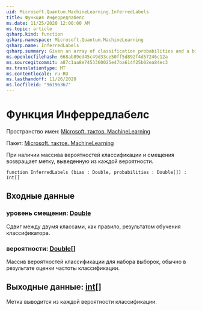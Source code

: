 ```yaml
---
uid: Microsoft.Quantum.MachineLearning.InferredLabels
title: Функция Инферредлабелс
ms.date: 11/25/2020 12:00:00 AM
ms.topic: article
qsharp.kind: function
qsharp.namespace: Microsoft.Quantum.MachineLearning
qsharp.name: InferredLabels
qsharp.summary: Given an array of classification probabilities and a bias, returns the label inferred from each probability.
ms.openlocfilehash: 668ab89ed45c49d33ce50ff5d892f4d57246c12a
ms.sourcegitcommit: a87c1aa8e7453360025e47ba614f25b02ea84ec3
ms.translationtype: MT
ms.contentlocale: ru-RU
ms.lasthandoff: 11/26/2020
ms.locfileid: "96196367"
---
```

# <a name="inferredlabels-function"></a>Функция Инферредлабелс

Пространство имен: [Microsoft. тактов. MachineLearning](xref:Microsoft.Quantum.MachineLearning)

Пакет: [Microsoft. тактов. MachineLearning](https://nuget.org/packages/Microsoft.Quantum.MachineLearning)


При наличии массива вероятностей классификации и смещения возвращает метку, выведенную из каждой вероятности.

```qsharp
function InferredLabels (bias : Double, probabilities : Double[]) : Int[]
```


## <a name="input"></a>Входные данные

### <a name="bias--double"></a>уровень смещения: [Double](xref:microsoft.quantum.lang-ref.double)

Сдвиг между двумя классами, как правило, результатом обучения классификатора.


### <a name="probabilities--double"></a>вероятности: [Double](xref:microsoft.quantum.lang-ref.double)[]

Массив вероятностей классификации для набора выборок, обычно в результате оценки частоты классификации.



## <a name="output--int"></a>Выходные данные: [int](xref:microsoft.quantum.lang-ref.int)[]

Метка выводится из каждой вероятности классификации.